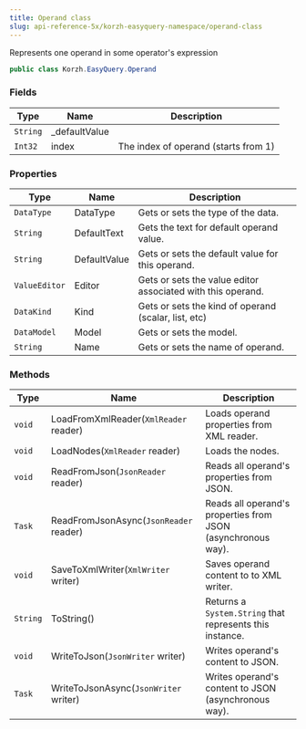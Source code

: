 ```yaml
---
title: Operand class
slug: api-reference-5x/korzh-easyquery-namespace/operand-class
---
```


Represents one operand in some operator's expression
```csharp
public class Korzh.EasyQuery.Operand

```

### Fields

| Type | Name | Description | 
| --- | --- | --- | 
| `String` | _defaultValue |  | 
| `Int32` | index | The index of operand (starts from 1) | 


### Properties

| Type | Name | Description | 
| --- | --- | --- | 
| `DataType` | DataType | Gets or sets the type of the data. | 
| `String` | DefaultText | Gets the text for default operand value. | 
| `String` | DefaultValue | Gets or sets the default value for this operand. | 
| `ValueEditor` | Editor | Gets or sets the value editor associated with this operand. | 
| `DataKind` | Kind | Gets or sets the kind of operand (scalar, list, etc) | 
| `DataModel` | Model | Gets or sets the model. | 
| `String` | Name | Gets or sets the name of operand. | 


### Methods

| Type | Name | Description | 
| --- | --- | --- | 
| `void` | LoadFromXmlReader(`XmlReader` reader) | Loads operand properties from XML reader. | 
| `void` | LoadNodes(`XmlReader` reader) | Loads the nodes. | 
| `void` | ReadFromJson(`JsonReader` reader) | Reads all operand's properties from JSON. | 
| `Task` | ReadFromJsonAsync(`JsonReader` reader) | Reads all operand's properties from JSON (asynchronous way). | 
| `void` | SaveToXmlWriter(`XmlWriter` writer) | Saves operand content to to XML writer. | 
| `String` | ToString() | Returns a `System.String` that represents this instance. | 
| `void` | WriteToJson(`JsonWriter` writer) | Writes operand's content to JSON. | 
| `Task` | WriteToJsonAsync(`JsonWriter` writer) | Writes operand's content to JSON (asynchronous way). |